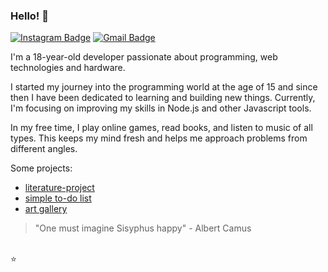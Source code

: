 ### Hello! 👋

[![Instagram Badge](https://img.shields.io/badge/-@lucasvlrn-010122?style=flat-square&labelColor=010122&logo=instagram&logoColor=f6f6f6&link=https://instagram.com/lucasvlrn)](https://instagram.com/lucasvlrn) [![Gmail Badge](https://img.shields.io/badge/-lucasvilarinhop@gmail.com-010122?style=flat-square&logo=Gmail&logoColor=f6f6f6&link=mailto:lucasvilarinhop@gmail.com)](mailto:lucasvilarinhop@gmail.com) 

I'm a 18-year-old developer passionate about programming, web technologies and hardware. 

I started my journey into the programming world at the age of 15 and since then I have been dedicated to learning and building new things. Currently, I'm focusing on improving my skills in Node.js and other Javascript tools.

In my free time, I play online games, read books, and listen to music of all types. This keeps my mind fresh and helps me approach problems from different angles.

Some projects:

- [literature-project](https://literature-project.vercel.app)
- [simple to-do list](https://todolist-plum-six.vercel.app)
- [art gallery](https://artgallery-psi.vercel.app)

> "One must imagine Sisyphus happy" - Albert Camus

\
⭐
